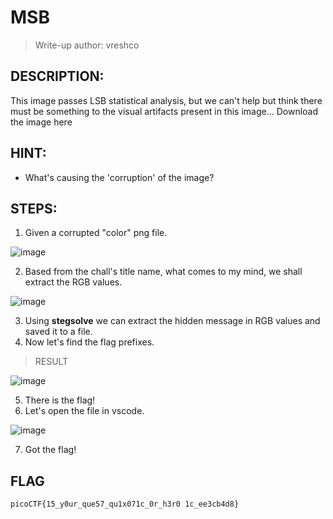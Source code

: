 # MSB
> Write-up author: vreshco
## DESCRIPTION:
This image passes LSB statistical analysis, but we can't help but think there must be something to the visual artifacts present in this image... 
Download the image here
## HINT:
- What's causing the 'corruption' of the image?
## STEPS:
1. Given a corrupted "color" png file.

![image](https://user-images.githubusercontent.com/70703371/232224055-98501e16-e6f9-4f20-9215-74d429b5d299.png)


2. Based from the chall's title name, what comes to my mind, we shall extract the RGB values.

![image](https://user-images.githubusercontent.com/70703371/232224712-b367a0ae-8ab6-4e47-8725-e4ef62c01f9e.png)


3. Using **stegsolve** we can extract the hidden message in RGB values and saved it to a file.
4. Now let's find the flag prefixes.

> RESULT

![image](https://user-images.githubusercontent.com/70703371/232225017-d7d53ffe-082e-4a03-a902-20f040dd7dd4.png)


5. There is the flag!
6. Let's open the file in vscode.

![image](https://user-images.githubusercontent.com/70703371/232225125-2746584a-9994-4b53-98f6-8d3ce3b5cca7.png)


7. Got the flag!

## FLAG

```
picoCTF{15_y0ur_que57_qu1x071c_0r_h3r0 1c_ee3cb4d8}
```



